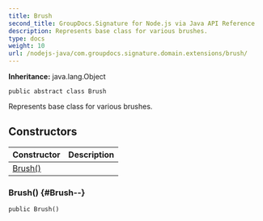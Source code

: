 ```yaml
---
title: Brush
second_title: GroupDocs.Signature for Node.js via Java API Reference
description: Represents base class for various brushes.
type: docs
weight: 10
url: /nodejs-java/com.groupdocs.signature.domain.extensions/brush/
---
```

**Inheritance:**
java.lang.Object
```
public abstract class Brush
```

Represents base class for various brushes.
## Constructors

| Constructor | Description |
| --- | --- |
| [Brush()](#Brush--) |  |
### Brush() {#Brush--}
```
public Brush()
```


